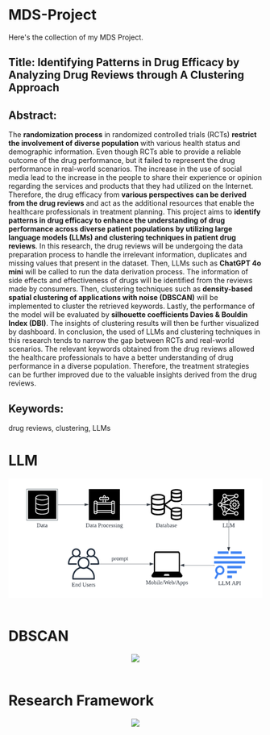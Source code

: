 # MDS-Project
Here's the collection of my MDS Project.

## Title: Identifying Patterns in Drug Efficacy by Analyzing Drug Reviews through A Clustering Approach

## Abstract:
The **randomization process** in randomized controlled trials (RCTs) **restrict the involvement of diverse population** with various health status and demographic information. Even though RCTs able to provide a reliable outcome of the drug performance, but it failed to represent the drug performance in real-world scenarios. The increase in the use of social media lead to the increase in the people to share their experience or opinion regarding the services and products that they had utilized on the Internet. Therefore, the drug efficacy from **various perspectives can be derived from the drug reviews** and act as the additional resources that enable the healthcare professionals in treatment planning. This project aims to **identify patterns in drug efficacy to enhance the understanding of drug performance across diverse patient populations by utilizing large language models (LLMs) and clustering techniques in patient drug reviews**. In this research, the drug reviews will be undergoing the data preparation process to handle the irrelevant information, duplicates and missing values that present in the dataset. Then, LLMs such as **ChatGPT 4o mini** will be called to run the data derivation process. The information of side effects and effectiveness of drugs will be identified from the reviews made by consumers. Then, clustering techniques such as **density-based spatial clustering of applications with noise (DBSCAN)** will be implemented to cluster the retrieved keywords. Lastly, the performance of the model will be evaluated by **silhouette coefficients Davies & Bouldin Index (DBI)**. The insights of clustering results will then be further visualized by dashboard. In conclusion, the used of LLMs and clustering techniques in this research tends to narrow the gap between RCTs and real-world scenarios. The relevant keywords obtained from the drug reviews allowed the healthcare professionals to have a better understanding of drug performance in a diverse population. Therefore, the treatment strategies can be further improved due to the valuable insights derived from the drug reviews.  

## Keywords: 
drug reviews, clustering, LLMs

# **LLM**
<div align="center"><img src="image/Picture2.png"></div>

<br>

# **DBSCAN**
<div align="center"><img src="https://github.com/wyu04/MDS-Project/tree/main/image/Picture1.png"></div>

<br>

# **Research Framework**
<div align="center"><img src="https://github.com/wyu04/MDS-Project/tree/main/image/Research Framework (4)-Research Framework.drawio.png"></div>
